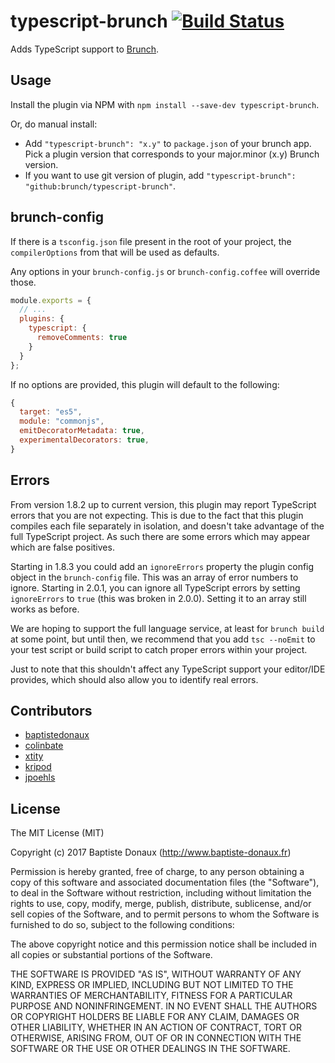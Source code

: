# typescript-brunch [![Build Status](https://travis-ci.org/brunch/typescript-brunch.svg?branch=master)](https://travis-ci.org/brunch/typescript-brunch)

Adds TypeScript support to [Brunch](http://brunch.io).

## Usage

Install the plugin via NPM with `npm install --save-dev typescript-brunch`.

Or, do manual install:

* Add `"typescript-brunch": "x.y"` to `package.json` of your brunch app. Pick a plugin version that corresponds to your major.minor (x.y) Brunch version.
* If you want to use git version of plugin, add
`"typescript-brunch": "github:brunch/typescript-brunch"`.

## brunch-config

If there is a `tsconfig.json` file present in the root of your project, the `compilerOptions` from that will be used as defaults.

Any options in your `brunch-config.js` or `brunch-config.coffee` will override those.

```js
module.exports = {
  // ...
  plugins: {
    typescript: {
      removeComments: true
    }
  }
};
```

If no options are provided, this plugin will default to the following:

```js
{
  target: "es5",
  module: "commonjs",
  emitDecoratorMetadata: true,
  experimentalDecorators: true,
}
```

## Errors

From version 1.8.2 up to current version, this plugin may report TypeScript errors that you are not expecting. This is due to the fact that this plugin compiles each file separately in isolation, and doesn't take advantage of the full TypeScript project. As such there are some errors which may appear which are false positives.

Starting in 1.8.3 you could add an `ignoreErrors` property the plugin config object in the `brunch-config` file. This was an array of error numbers to ignore. Starting in 2.0.1, you can ignore all TypeScript errors by setting `ignoreErrors` to `true` (this was broken in 2.0.0). Setting it to an array still works as before.

We are hoping to support the full language service, at least for `brunch build` at some point, but until then, we recommend that you add `tsc --noEmit` to your test script or build script to catch proper errors within your project.

Just to note that this shouldn't affect any TypeScript support your editor/IDE provides, which should also allow you to identify real errors.

## Contributors

* [baptistedonaux](https://github.com/baptistedonaux "Baptiste Donaux")
* [colinbate](https://github.com/colinbate "Colin Bate")
* [xtity](https://github.com/xtity "xtity")
* [kripod](https://github.com/kripod "Kristóf Poduszló")
* [jpoehls](https://github.com/jpoehls "Joshua Poehls")


## License

The MIT License (MIT)

Copyright (c) 2017 Baptiste Donaux (http://www.baptiste-donaux.fr)

Permission is hereby granted, free of charge, to any person obtaining a copy
of this software and associated documentation files (the "Software"), to deal
in the Software without restriction, including without limitation the rights
to use, copy, modify, merge, publish, distribute, sublicense, and/or sell
copies of the Software, and to permit persons to whom the Software is
furnished to do so, subject to the following conditions:

The above copyright notice and this permission notice shall be included in
all copies or substantial portions of the Software.

THE SOFTWARE IS PROVIDED "AS IS", WITHOUT WARRANTY OF ANY KIND, EXPRESS OR
IMPLIED, INCLUDING BUT NOT LIMITED TO THE WARRANTIES OF MERCHANTABILITY,
FITNESS FOR A PARTICULAR PURPOSE AND NONINFRINGEMENT. IN NO EVENT SHALL THE
AUTHORS OR COPYRIGHT HOLDERS BE LIABLE FOR ANY CLAIM, DAMAGES OR OTHER
LIABILITY, WHETHER IN AN ACTION OF CONTRACT, TORT OR OTHERWISE, ARISING FROM,
OUT OF OR IN CONNECTION WITH THE SOFTWARE OR THE USE OR OTHER DEALINGS IN
THE SOFTWARE.
